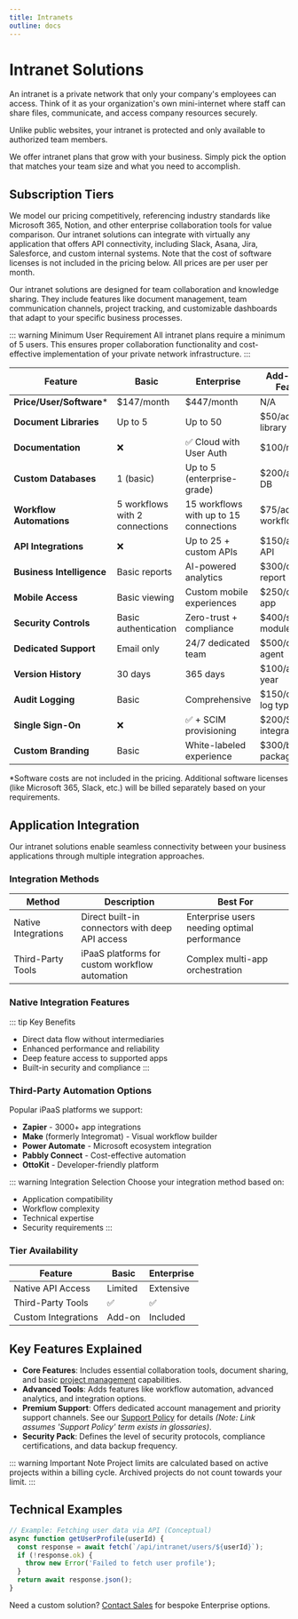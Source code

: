```yaml
---
title: Intranets
outline: docs
---
```



# Intranet Solutions

An intranet is a private network that only your company's employees can access. Think of it as your organization's own mini-internet where staff can share files, communicate, and access company resources securely.

Unlike public websites, your intranet is protected and only available to authorized team members.

We offer intranet plans that grow with your business. Simply pick the option that matches your team size and what you need to accomplish.

## Subscription Tiers

We model our pricing competitively, referencing industry standards like Microsoft 365, Notion, and other enterprise collaboration tools for value comparison. Our intranet solutions can integrate with virtually any application that offers API connectivity, including Slack, Asana, Jira, Salesforce, and custom internal systems. Note that the cost of software licenses is not included in the pricing below. All prices are per user per month.

Our intranet solutions are designed for team collaboration and knowledge sharing. They include features like document management, team communication channels, project tracking, and customizable dashboards that adapt to your specific business processes.

::: warning Minimum User Requirement
All intranet plans require a minimum of 5 users. This ensures proper collaboration functionality and cost-effective implementation of your private network infrastructure.
:::

| Feature                     | Basic                 | Enterprise                   | Add-On (Per Feature) |
| --------------------------- | --------------------- | ---------------------------- | ------------------- |
| **Price/User/Software***    | $147/month            | $447/month                   | N/A |
| **Document Libraries**      | Up to 5               | Up to 50                     | $50/additional library |
| **Documentation**           | ❌                   | ✅ Cloud with User Auth     | $100/month |
| **Custom Databases**        | 1 (basic)             | Up to 5 (enterprise-grade)  | $200/additional DB |
| **Workflow Automations**    | 5 workflows with 2 connections     | 15 workflows with up to 15 connections   | $75/additional workflow |
| **API Integrations**        | ❌                    | Up to 25 + custom APIs       | $150/additional API |
| **Business Intelligence**   | Basic reports         | AI-powered analytics         | $300/custom report |
| **Mobile Access**           | Basic viewing         | Custom mobile experiences    | $250/custom app |
| **Security Controls**       | Basic authentication  | Zero-trust + compliance      | $400/security module |
| **Dedicated Support**       | Email only            | 24/7 dedicated team          | $500/dedicated agent |
| **Version History**         | 30 days               | 365 days                     | $100/additional year |
| **Audit Logging**           | Basic                 | Comprehensive                | $150/custom log type |
| **Single Sign-On**          | ❌                    | ✅ + SCIM provisioning       | $200/SSO integration |
| **Custom Branding**         | Basic                 | White-labeled experience     | $300/brand package |

*Software costs are not included in the pricing. Additional software licenses (like Microsoft 365, Slack, etc.) will be billed separately based on your requirements.

## Application Integration

Our intranet solutions enable seamless connectivity between your business applications through multiple integration approaches.

### Integration Methods

| Method | Description | Best For |
|--------|-------------|----------|
| Native Integrations | Direct built-in connectors with deep API access | Enterprise users needing optimal performance |
| Third-Party Tools | iPaaS platforms for custom workflow automation | Complex multi-app orchestration |

### Native Integration Features

::: tip Key Benefits
- Direct data flow without intermediaries
- Enhanced performance and reliability 
- Deep feature access to supported apps
- Built-in security and compliance
:::

### Third-Party Automation Options

Popular iPaaS platforms we support:

- **Zapier** - 3000+ app integrations
- **Make** (formerly Integromat) - Visual workflow builder
- **Power Automate** - Microsoft ecosystem integration
- **Pabbly Connect** - Cost-effective automation
- **OttoKit** - Developer-friendly platform

::: warning Integration Selection
Choose your integration method based on:
- Application compatibility
- Workflow complexity
- Technical expertise
- Security requirements
:::

### Tier Availability

| Feature | Basic | Enterprise |
|---------|--------|------------|
| Native API Access | Limited | Extensive |
| Third-Party Tools | ✅ | ✅ |
| Custom Integrations | Add-on | Included |

## Key Features Explained

*   **Core Features**: Includes essential collaboration tools, document sharing, and basic [project management](../introduction/glossaries.md#project-management) capabilities.
*   **Advanced Tools**: Adds features like workflow automation, advanced analytics, and integration options.
*   **Premium Support**: Offers dedicated account management and priority support channels. See our [Support Policy](../introduction/glossaries.md#support-policy) for details *(Note: Link assumes 'Support Policy' term exists in glossaries)*.
*   **Security Pack**: Defines the level of security protocols, compliance certifications, and data backup frequency.

::: warning Important Note
Project limits are calculated based on active projects within a billing cycle. Archived projects do not count towards your limit.
:::

## Technical Examples

```javascript
// Example: Fetching user data via API (Conceptual)
async function getUserProfile(userId) {
  const response = await fetch(`/api/intranet/users/${userId}`);
  if (!response.ok) {
    throw new Error('Failed to fetch user profile');
  }
  return await response.json();
}
```

Need a custom solution? [Contact Sales](mailto:sales@example.com) for bespoke Enterprise options.
